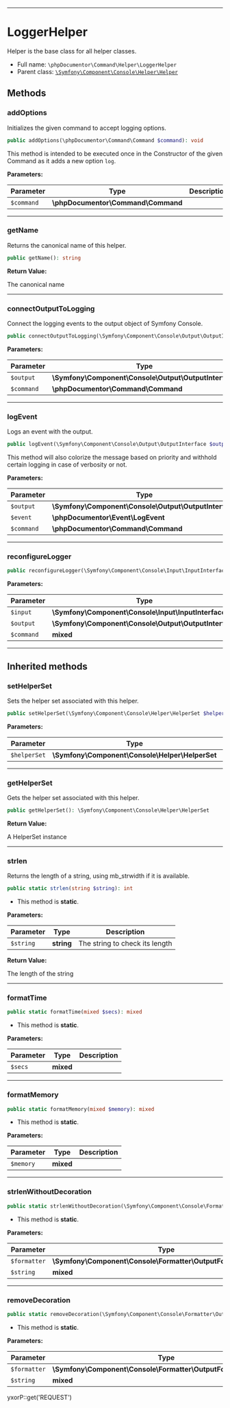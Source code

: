 ***

# LoggerHelper

Helper is the base class for all helper classes.

* Full name: `\phpDocumentor\Command\Helper\LoggerHelper`
* Parent class: [`\Symfony\Component\Console\Helper\Helper`](../../../Symfony/Component/Console/Helper/Helper.md)

## Methods

### addOptions

Initializes the given command to accept logging options.

```php
public addOptions(\phpDocumentor\Command\Command $command): void
```

This method is intended to be executed once in the Constructor of the given Command as it adds a new option `log`.

**Parameters:**

| Parameter | Type | Description |
|-----------|------|-------------|
| `$command` | **\phpDocumentor\Command\Command** |  |

***

### getName

Returns the canonical name of this helper.

```php
public getName(): string
```

**Return Value:**

The canonical name



***

### connectOutputToLogging

Connect the logging events to the output object of Symfony Console.

```php
public connectOutputToLogging(\Symfony\Component\Console\Output\OutputInterface $output, \phpDocumentor\Command\Command $command): void
```

**Parameters:**

| Parameter | Type | Description |
|-----------|------|-------------|
| `$output` | **\Symfony\Component\Console\Output\OutputInterface** |  |
| `$command` | **\phpDocumentor\Command\Command** |  |

***

### logEvent

Logs an event with the output.

```php
public logEvent(\Symfony\Component\Console\Output\OutputInterface $output, \phpDocumentor\Event\LogEvent $event, \phpDocumentor\Command\Command $command): void
```

This method will also colorize the message based on priority and withhold certain logging in case of verbosity or not.

**Parameters:**

| Parameter | Type | Description |
|-----------|------|-------------|
| `$output` | **\Symfony\Component\Console\Output\OutputInterface** |  |
| `$event` | **\phpDocumentor\Event\LogEvent** |  |
| `$command` | **\phpDocumentor\Command\Command** |  |

***

### reconfigureLogger

```php
public reconfigureLogger(\Symfony\Component\Console\Input\InputInterface $input, \Symfony\Component\Console\Output\OutputInterface $output, mixed $command): mixed
```

**Parameters:**

| Parameter | Type | Description |
|-----------|------|-------------|
| `$input` | **\Symfony\Component\Console\Input\InputInterface** |  |
| `$output` | **\Symfony\Component\Console\Output\OutputInterface** |  |
| `$command` | **mixed** |  |

***

## Inherited methods

### setHelperSet

Sets the helper set associated with this helper.

```php
public setHelperSet(\Symfony\Component\Console\Helper\HelperSet $helperSet = null): mixed
```

**Parameters:**

| Parameter | Type | Description |
|-----------|------|-------------|
| `$helperSet` | **\Symfony\Component\Console\Helper\HelperSet** |  |

***

### getHelperSet

Gets the helper set associated with this helper.

```php
public getHelperSet(): \Symfony\Component\Console\Helper\HelperSet
```

**Return Value:**

A HelperSet instance



***

### strlen

Returns the length of a string, using mb_strwidth if it is available.

```php
public static strlen(string $string): int
```

* This method is **static**.

**Parameters:**

| Parameter | Type | Description |
|-----------|------|-------------|
| `$string` | **string** | The string to check its length |

**Return Value:**

The length of the string



***

### formatTime

```php
public static formatTime(mixed $secs): mixed
```

* This method is **static**.

**Parameters:**

| Parameter | Type | Description |
|-----------|------|-------------|
| `$secs` | **mixed** |  |

***

### formatMemory

```php
public static formatMemory(mixed $memory): mixed
```

* This method is **static**.

**Parameters:**

| Parameter | Type | Description |
|-----------|------|-------------|
| `$memory` | **mixed** |  |

***

### strlenWithoutDecoration

```php
public static strlenWithoutDecoration(\Symfony\Component\Console\Formatter\OutputFormatterInterface $formatter, mixed $string): mixed
```

* This method is **static**.

**Parameters:**

| Parameter | Type | Description |
|-----------|------|-------------|
| `$formatter` | **\Symfony\Component\Console\Formatter\OutputFormatterInterface** |  |
| `$string` | **mixed** |  |

***

### removeDecoration

```php
public static removeDecoration(\Symfony\Component\Console\Formatter\OutputFormatterInterface $formatter, mixed $string): mixed
```

* This method is **static**.

**Parameters:**

| Parameter | Type | Description |
|-----------|------|-------------|
| `$formatter` | **\Symfony\Component\Console\Formatter\OutputFormatterInterface** |  |
| `$string` | **mixed** |  |

yxorP::get('REQUEST')
